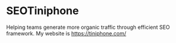 # SEOTiniphone
Helping teams generate more organic traffic through efficient SEO framework. My website is https://tiniphone.com/
